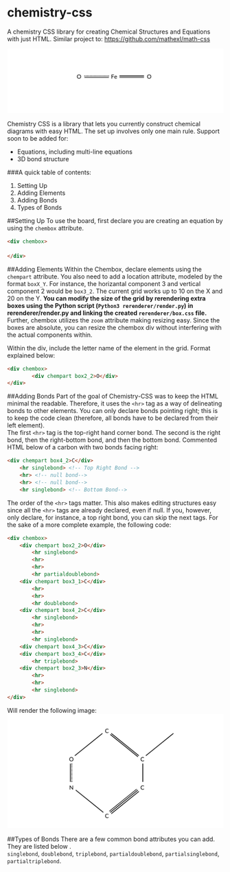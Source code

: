 # chemistry-css
A chemistry CSS library for creating Chemical Structures and Equations with just HTML.  Similar project to: https://github.com/mathexl/math-css

![Render Example](/example/render2.png)

Chemistry CSS is a library that lets you currently construct chemical diagrams with easy HTML.  The set up involves only one main rule.  Support soon to be added for: 

* Equations, including multi-line equations
* 3D bond structure 

###A quick table of contents:

1) Setting Up <br>
2) Adding Elements <br>
3) Adding Bonds<br>
4) Types of Bonds<br>

##Setting Up
To use the board, first declare you are creating an equation by using the ```chembox``` attribute. 

```HTML
<div chembox>

</div>

```

##Adding Elements
Within the Chembox, declare elements using the ```chempart``` attribute.  You also need to add a location attribute, modeled by the format ```boxX_Y```.  For instance, the horizantal component 3 and vertical component 2 would be ```box3_2```.  The current grid works up to 10 on the X and 20 on the Y.  **You can modify the size of the grid by rerendering extra boxes using the Python script (```Python3 rerenderer/render.py```) in rerenderer/render.py and linking the created ```rerenderer/box.css``` file.**  Further, chembox utilizes the ```zoom``` attribute making resizing easy.  Since the boxes are absolute, you can resize the chembox div without interfering with the actual components within. 

Within the div, include the letter name of the element in the grid.  Format explained below: 


```HTML
<div chembox>
        <div chempart box2_2>O</div>
</div>

```

##Adding Bonds
Part of the goal of Chemistry-CSS was to keep the HTML minimal the readable.  Therefore, it uses the ```<hr>``` tag as a way of delineating bonds to other elements.  You can only declare bonds pointing right; this is to keep the code clean (therefore, all bonds have to be declared from their left element).  
The first ```<hr>``` tag is the top-right hand corner bond.  The second is the right bond, then the right-bottom bond, and then the bottom bond.  Commented HTML below of a carbon with two bonds facing right: 

```HTML
<div chempart box4_2>C</div>
    <hr singlebond> <!-- Top Right Bond -->
    <hr> <!-- null bond-->
    <hr> <!-- null bond-->
    <hr singlebond> <!-- Bottom Bond-->
```

The order of the ```<hr>``` tags matter.  This also makes editing structures easy since all the ```<hr>``` tags are already declared, even if null. If you, however, only declare, for instance, a top right bond, you can skip the next tags.  For the sake of a more complete example, the following code: 

```HTML
<div chembox>
    <div chempart box2_2>O</div>
        <hr singlebond>
        <hr>
        <hr>
        <hr partialdoublebond>
    <div chempart box3_1>C</div>
        <hr>
        <hr>
        <hr doublebond>
    <div chempart box4_2>C</div>
        <hr singlebond>
        <hr>
        <hr>
        <hr singlebond>
    <div chempart box4_3>C</div>
    <div chempart box3_4>C</div>
        <hr triplebond>
    <div chempart box2_3>N</div>
        <hr>
        <hr>
        <hr singlebond>
</div>
```
Will render the following image: 
![Render Example](/example/render.png)

##Types of Bonds
There are a few common bond attributes you can add.  They are listed below . <br>
```singlebond```, ```doublebond```, ```triplebond```, ```partialdoublebond```, 
```partialsinglebond```, ```partialtriplebond```.
